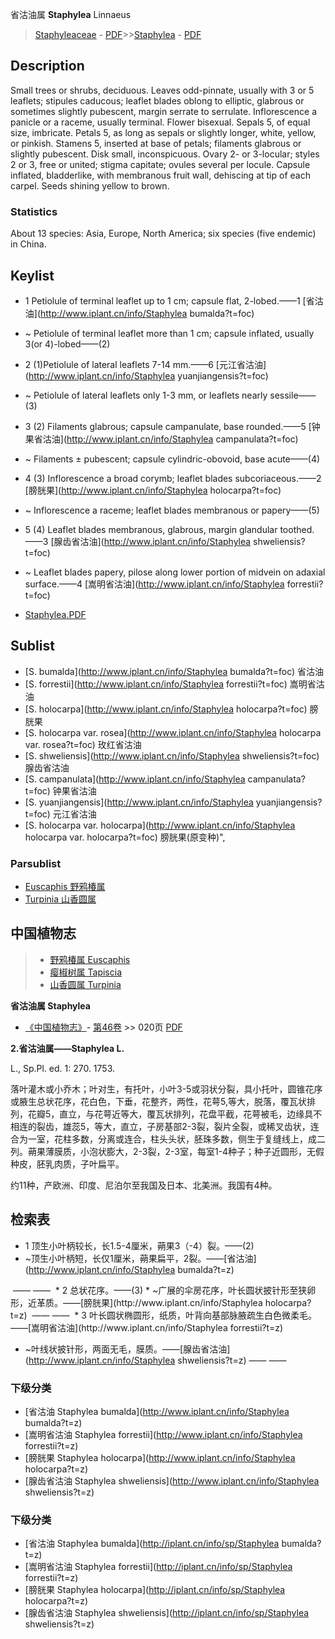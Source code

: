 省沽油属 **Staphylea** Linnaeus

> [Staphyleaceae](http://www.iplant.cn/info/Staphyleaceae?t=foc) - [PDF](http://www.iplant.cn/foc/pdf/Staphyleaceae.pdf)>>[Staphylea](http://www.iplant.cn/info/Staphylea?t=foc) - [PDF](http://www.iplant.cn/foc/pdf/Staphylea.pdf)

## Description

Small trees or shrubs, deciduous. Leaves odd-pinnate, usually with 3 or 5 leaflets; stipules caducous; leaflet blades oblong to elliptic, glabrous or sometimes slightly pubescent, margin serrate to serrulate. Inflorescence a panicle or a raceme, usually terminal. Flower bisexual. Sepals 5, of equal size, imbricate. Petals 5, as long as sepals or slightly longer, white, yellow, or pinkish. Stamens 5, inserted at base of petals; filaments glabrous or slightly pubescent. Disk small, inconspicuous. Ovary 2- or 3-locular; styles 2 or 3, free or united; stigma capitate; ovules several per locule. Capsule inflated, bladderlike, with membranous fruit wall, dehiscing at tip of each carpel. Seeds shining yellow to brown.

### Statistics
About 13 species: Asia, Europe, North America; six species (five endemic) in China.

## Keylist

* 1 Petiolule of terminal leaflet up to 1 cm; capsule flat, 2-lobed.——1 [省沽油](http://www.iplant.cn/info/Staphylea bumalda?t=foc)
* ~ Petiolule of terminal leaflet more than 1 cm; capsule inflated, usually 3(or 4)-lobed——(2)

* 2 (1)Petiolule of lateral leaflets 7-14 mm.——6 [元江省沽油](http://www.iplant.cn/info/Staphylea yuanjiangensis?t=foc)
* ~ Petiolule of lateral leaflets only 1-3 mm, or leaflets nearly sessile——(3)

* 3 (2) Filaments glabrous; capsule campanulate, base rounded.——5 [钟果省沽油](http://www.iplant.cn/info/Staphylea campanulata?t=foc)
* ~ Filaments ± pubescent; capsule cylindric-obovoid, base acute——(4)

* 4 (3) Inflorescence a broad corymb; leaflet blades subcoriaceous.——2 [膀胱果](http://www.iplant.cn/info/Staphylea holocarpa?t=foc)
* ~ Inflorescence a raceme; leaflet blades membranous or papery——(5)

* 5 (4) Leaflet blades membranous, glabrous, margin glandular toothed.——3 [腺齿省沽油](http://www.iplant.cn/info/Staphylea shweliensis?t=foc)
* ~ Leaflet blades papery, pilose along lower portion of midvein on adaxial surface.——4 [嵩明省沽油](http://www.iplant.cn/info/Staphylea forrestii?t=foc)

* [Staphylea.PDF](http://www.iplant.cn/foc/pdf/Staphylea.pdf)

## Sublist

* [S.  bumalda](http://www.iplant.cn/info/Staphylea bumalda?t=foc)
 省沽油
* [S.  forrestii](http://www.iplant.cn/info/Staphylea forrestii?t=foc)
 嵩明省沽油
* [S.  holocarpa](http://www.iplant.cn/info/Staphylea holocarpa?t=foc)
 膀胱果
* [S.  holocarpa var. rosea](http://www.iplant.cn/info/Staphylea holocarpa var. rosea?t=foc)
 玫红省沽油
* [S.  shweliensis](http://www.iplant.cn/info/Staphylea shweliensis?t=foc)
 腺齿省沽油
* [S.  campanulata](http://www.iplant.cn/info/Staphylea campanulata?t=foc)
 钟果省沽油
* [S.  yuanjiangensis](http://www.iplant.cn/info/Staphylea yuanjiangensis?t=foc)
 元江省沽油
* [S.  holocarpa var. holocarpa](http://www.iplant.cn/info/Staphylea holocarpa var. holocarpa?t=foc) 膀胱果(原变种)",

### Parsublist

* [Euscaphis  野鸦椿属](http://www.iplant.cn/info/Euscaphis?t=foc)
* [Turpinia  山香圆属](http://www.iplant.cn/info/Turpinia?t=foc)

## 中国植物志

> * [野鸦椿属  Euscaphis](http://www.iplant.cn/info/Euscaphis?t=z)
> * [瘿椒树属  Tapiscia](http://www.iplant.cn/info/Tapiscia?t=z)
> * [山香圆属  Turpinia](http://www.iplant.cn/info/Turpinia?t=z)

**省沽油属 Staphylea**

* [《中国植物志》](http://www.iplant.cn/frps)- [第46卷](http://www.iplant.cn/frps/vol/46) >> 020页 [PDF](http://www.iplant.cn/frps/pdf/46/020y.pdf)

**2.省沽油属——Staphylea L.**

L., Sp.Pl. ed. 1: 270. 1753.

落叶灌木或小乔木；叶对生，有托叶，小叶3-5或羽状分裂，具小托叶，圆锥花序或腋生总状花序，花白色，下垂，花整齐，两性，花萼5,等大，脱落，覆瓦状排列，花瓣5，直立，与花萼近等大，覆瓦状排列，花盘平截，花萼被毛，边缘具不相连的裂齿，雄蕊5，等大，直立，子房基部2-3裂，裂片全裂，或稀叉齿状，连合为一室，花柱多数，分离或连合，柱头头状，胚珠多数，侧生于复缝线上，成二列。蒴果薄膜质，小泡状膨大，2-3裂，2-3室，每室1-4种子；种子近圆形，无假种皮，胚乳肉质，子叶扁平。

约11种，产欧洲、印度、尼泊尔至我国及日本、北美洲。我国有4种。

## 检索表

* 1 顶生小叶柄较长，长1.5-4厘米，蒴果3（-4）裂。——(2)
* ~顶生小叶柄短，长仅1厘米，蒴果扁平，2裂。——[省沽油](http://www.iplant.cn/info/Staphylea bumalda?t=z)
</td></tr><tr><td>&nbsp;——&nbsp;——&nbsp;</td></tr>
* 2 总状花序。——(3)
* ~广展的伞房花序，叶长圆状披针形至狭卵形，近革质。——[膀胱果](http://www.iplant.cn/info/Staphylea holocarpa?t=z)
</td></tr><tr><td>&nbsp;——&nbsp;——&nbsp;</td></tr>
* 3 叶长圆状椭圆形，纸质，叶背向基部脉腋疏生白色微柔毛。——[嵩明省沽油](http://www.iplant.cn/info/Staphylea forrestii?t=z)

* ~叶线状披针形，两面无毛，膜质。——[腺齿省沽油](http://www.iplant.cn/info/Staphylea shweliensis?t=z)</td></tr><tr><td>&nbsp;——&nbsp;——&nbsp;</td></tr>
### 下级分类
* [省沽油  Staphylea bumalda](http://www.iplant.cn/info/Staphylea bumalda?t=z)
* [嵩明省沽油  Staphylea forrestii](http://www.iplant.cn/info/Staphylea forrestii?t=z)
* [膀胱果  Staphylea holocarpa](http://www.iplant.cn/info/Staphylea holocarpa?t=z)
* [腺齿省沽油  Staphylea shweliensis](http://www.iplant.cn/info/Staphylea shweliensis?t=z)

### 下级分类
* [省沽油  Staphylea bumalda](http://iplant.cn/info/sp/Staphylea bumalda?t=z)
* [嵩明省沽油  Staphylea forrestii](http://iplant.cn/info/sp/Staphylea forrestii?t=z)
* [膀胱果  Staphylea holocarpa](http://iplant.cn/info/sp/Staphylea holocarpa?t=z)
* [腺齿省沽油  Staphylea shweliensis](http://iplant.cn/info/sp/Staphylea shweliensis?t=z)
